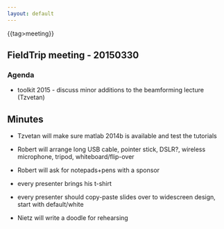 ```yaml
---
layout: default
---
```


{{tag>meeting}}

## FieldTrip meeting - 20150330 

### Agenda

*  toolkit 2015 - discuss minor additions to the beamforming lecture (Tzvetan)


## Minutes

*  Tzvetan will make sure matlab 2014b is available and test the tutorials

*  Robert will arrange long USB cable, pointer stick, DSLR?, wireless microphone, tripod, whiteboard/flip-over

*  Robert will ask for notepads+pens with a sponsor

*  every presenter brings his t-shirt

*  every presenter should copy-paste slides over to widescreen design, start with default/white

*  Nietz will write a doodle for rehearsing

